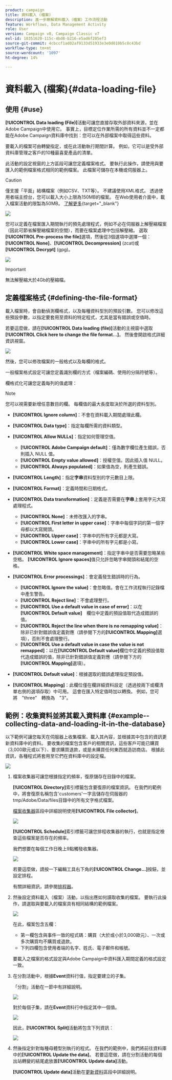 ```yaml
---
product: campaign
title: 資料載入 (檔案)
description: 進一步瞭解資料載入（檔案）工作流程活動
feature: Workflows, Data Management Activity
role: User
version: Campaign v8, Campaign Classic v7
exl-id: 10351620-115c-4bd8-b216-e5ad6f205ef3
source-git-commit: 4cbccf1ad02af9133d51933e3e0d010b5c8c43bd
workflow-type: tm+mt
source-wordcount: '1097'
ht-degree: 14%

---
```


# 資料載入 (檔案){#data-loading-file}



## 使用 {#use}

**[!UICONTROL Data loading (File)]**&#x200B;活動可讓您直接存取外部資料來源，並在Adobe Campaign中使用它。 事實上，目標定位作業所需的所有資料並不一定都能在Adobe Campaign資料庫中找到：您可以在外部檔案中取得這些資料。

要載入的檔案可由轉變指定，或在此活動執行期間計算。 例如，它可以是受外部資料庫管理之客戶的10種最喜愛產品的清單。

此活動的設定視窗的上方區段可讓您定義檔案格式。 要執行此操作，請使用與要匯入的範例檔案格式相同的範例檔案。 此檔案可儲存在本機或伺服器上。

>[!CAUTION]
>
>僅支援「平面」結構檔案（例如CSV、TXT等）。 不建議使用XML格式。 透過使用者端主控台，您可以載入大小上限為150MB的檔案。 在Web使用者介面中，載入檔案活動的限製為50MB。 [了解更多](https://experienceleague.adobe.com/docs/campaign-web/v8/wf/design-workflows/load-file.html){target="_blank"}

![](assets/s_advuser_wf_etl_file.png)

您可以定義在檔案匯入期間執行的預先處理程式，例如不必在伺服器上解壓縮檔案（因此可節省解壓縮檔案的空間），而要在檔案處理中包括解壓縮。 選取&#x200B;**[!UICONTROL Pre-process the file]**&#x200B;選項，然後從3個選項中選擇一個： **[!UICONTROL None]**、**[!UICONTROL Decompression]** (zcat)或&#x200B;**[!UICONTROL Decrypt]** (gpg)。

![](assets/preprocessing-dataloading.png)

>[!IMPORTANT]
>
>無法解壓縮大於4Gb的壓縮檔。

## 定義檔案格式 {#defining-the-file-format}

載入檔案時，會自動偵測欄格式，以及每種資料型別的預設引數。 您可以修改這些預設參數，以指定要套用至資料的特定程式，尤其是當有錯誤或空值時。

若要這麼做，請在&#x200B;**[!UICONTROL Data loading (file)]**&#x200B;活動的主視窗中選取&#x200B;**[!UICONTROL Click here to change the file format...]**。 然後會開啟格式詳細資訊視窗。

![](assets/file_loading_columns_format.png)

然後，您可以修改檔案的一般格式以及每欄的格式。

一般檔案格式設定可讓您定義識別欄的方式（檔案編碼、使用的分隔符號等）。

欄格式化可讓您定義每列的值處理：

>[!NOTE]
>
>您可以視需要新增任意數目的欄。 每欄值的最大長度取決於所選的資料型別。

* **[!UICONTROL Ignore column]**：不會在資料載入期間處理此欄。
* **[!UICONTROL Data type]**：指定每欄所需的資料類型。
* **[!UICONTROL Allow NULLs]**：指定如何管理空值。

   * **[!UICONTROL Adobe Campaign default]**：僅為數字欄位產生錯誤，否則插入 NULL 值。
   * **[!UICONTROL Empty value allowed]**：授權空值。因此插入值 NULL。
   * **[!UICONTROL Always populated]**：如果值為空，則產生錯誤。

* **[!UICONTROL Length]**：指定&#x200B;**字串**&#x200B;資料型別的字元數目上限。
* **[!UICONTROL Format]**：定義時間和日期格式。
* **[!UICONTROL Data transformation]**：定義是否需要在&#x200B;**字串**&#x200B;上套用字元大寫處理程式。

   * **[!UICONTROL None]**：未修改匯入的字串。
   * **[!UICONTROL First letter in upper case]**：字串中每個字詞的第一個字母都以大寫開頭。
   * **[!UICONTROL Upper case]**：字串中的所有字元都是大寫。
   * **[!UICONTROL Lower case]**：字串中的所有字元都是小寫。

* **[!UICONTROL White space management]**：指定字串中是否需要忽略某些空格。 **[!UICONTROL Ignore spaces]**&#x200B;值只允許忽略字串開頭和結尾的空格。
* **[!UICONTROL Error processings]**：會定義發生錯誤時的行為。

   * **[!UICONTROL Ignore the value]**：會忽略值。會在工作流程執行記錄檔中產生警告。
   * **[!UICONTROL Reject line]**：不會處理整行。
   * **[!UICONTROL Use a default value in case of error]**：以在　**[!UICONTROL Default value]**　欄位中定義的預設值取代造成錯誤的值。
   * **[!UICONTROL Reject the line when there is no remapping value]**：除非已針對錯誤值定義對應（請參閱下方的&#x200B;**[!UICONTROL Mapping]**&#x200B;選項），否則不會處理整行。
   * **[!UICONTROL Use a default value in case the value is not remapped]**：以在&#x200B;**[!UICONTROL Default value]**&#x200B;欄位中定義的預設值取代造成錯誤的值，除非已針對錯誤值定義對應（請參閱下方的&#x200B;**[!UICONTROL Mapping]**&#x200B;選項）。

* **[!UICONTROL Default value]**：根據選取的錯誤處理指定預設值。
* **[!UICONTROL Mapping]**：此欄位僅在欄詳細資料設定（透過按兩下或欄清單右側的選項存取）中可用。 這會在匯入特定值時加以轉換。 例如，您可將　&quot;three&quot;　轉換為　&quot;3&quot;。

## 範例：收集資料並將其載入資料庫 {#example--collecting-data-and-loading-it-in-the-database}

以下範例可讓您每天在伺服器上收集檔案、載入其內容，並根據其中包含的資訊更新資料庫中的資料。 要收集的檔案包含客戶的相關資訊，這些客戶可能已購買（3,000歐元或以下）、要求購買退款，或是未購買任何東西就造訪商店。 根據此資訊，各種程式將套用至它們在資料庫中的設定檔。

![](assets/s_advuser_load_file_sample_0.png)

1. 檔案收集器可讓您根據指定的頻率，復原儲存在目錄中的檔案。

   **[!UICONTROL Directory]**&#x200B;索引標籤包含要復原的檔案資訊。 在我們的範例中，將會復原名稱包含&#39;customers&#39;一字且儲存在伺服器的tmp/Adobe/Data/files目錄中的所有文字格式檔案。

   [檔案收集器](file-collector.md)區段中詳細說明使用&#x200B;**[!UICONTROL File collector]**。

   ![](assets/s_advuser_load_file_sample_1.png)

   **[!UICONTROL Schedule]**&#x200B;索引標籤可讓您排程收集器的執行，也就是指定檢查這些檔案是否存在的頻率。

   我們想要在每個工作日晚上9點觸發收集器。

   ![](assets/s_advuser_load_file_sample_2.png)

   若要這麼做，請按一下編輯工具右下角的&#x200B;**[!UICONTROL Change...]**&#x200B;按鈕，並設定排程。

   有關詳細資訊，請參閱[排程器](scheduler.md)。

1. 然後設定資料載入（檔案）活動，以指出應如何讀取收集的檔案。 要執行此操作，請選取與要載入的檔案具有相同結構的範例檔案。

   ![](assets/s_advuser_load_file_sample_3.png)

   在此，檔案包含五欄：

   * 第一欄包含與事件一致的程式碼：購買（大於或小於3,000歐元）、一次或多次購買均不購買或退款。
   * 下列四欄包含使用者端的名字、姓氏、電子郵件和帳號。

   要載入之檔案的格式設定與Adobe Campaign中資料匯入期間定義的格式設定一致。

1. 在分割活動中，根據&#x200B;**Event**&#x200B;資料行值，指定要建立的子集。

   「分割」活動在一節中有詳細說明。

   ![](assets/s_advuser_load_file_sample_4.png)

   對於每個子集，請在&#x200B;**Event**&#x200B;資料行中指定其中一個值。

   ![](assets/s_advuser_load_file_sample_5.png)

   因此，**[!UICONTROL Split]**&#x200B;活動將包含下列資訊：

   ![](assets/s_advuser_load_file_sample_6.png)

1. 然後指定針對每種母體型別執行的程式。 在我們的範例中，我們將前往資料庫中的&#x200B;**[!UICONTROL Update the data]**。 若要這麼做，請在分割活動的每個出站轉變的結尾處放置&#x200B;**[!UICONTROL Update data]**&#x200B;活動。

   **[!UICONTROL Update data]**&#x200B;活動在[更新資料](update-data.md)區段中詳細說明。
